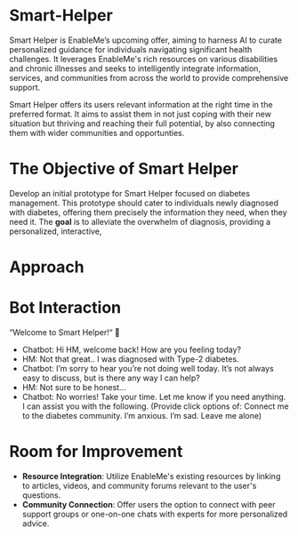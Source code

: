 # Smart-Helper
Smart Helper is EnableMe’s upcoming offer, aiming to harness AI to curate personalized
guidance for individuals navigating significant health challenges. It leverages EnableMe's
rich resources on various disabilities and chronic illnesses and seeks to intelligently integrate
information, services, and communities from across the world to provide comprehensive support.

Smart Helper offers its users relevant information at the right time in the preferred format. It
aims to assist them in not just coping with their new situation but thriving and reaching their
full potential, by also connecting them with wider communities and opportunties.

# The Objective of Smart Helper 
Develop an initial prototype for Smart Helper focused on diabetes management. This
prototype should cater to individuals newly diagnosed with diabetes, offering them precisely
the information they need, when they need it. The **goal** is to alleviate the overwhelm of
diagnosis, providing a personalized, interactive, 

# Approach


# Bot Interaction 
“Welcome to Smart Helper!“ 👋 
- Chatbot: Hi HM, welcome back! How are you feeling today?
- HM: Not that great.. I was diagnosed with Type-2 diabetes. 
- Chatbot: I’m sorry to hear you’re not doing well today. It’s not always easy to discuss, but is there any way I can help?
- HM: Not sure to be honest… 
- Chatbot: No worries! Take your time. Let me know if you need anything. I can assist you with the following. 
 (Provide click options of: Connect me to the diabetes community. I’m anxious. I’m sad. Leave me alone)

# Room for Improvement
- **Resource Integration**: Utilize EnableMe's existing resources by linking to articles, videos, and community forums relevant to the user's questions.
- **Community Connection**: Offer users the option to connect with peer support groups or one-on-one chats with experts for more personalized advice.
